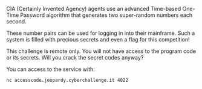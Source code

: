 CIA (Certainly Invented Agency) agents use an advanced Time-based One-Time Password algorithm that generates two super-random numbers each second.

These number pairs can be used for logging in into their mainframe.
Such a system is filled with precious secrets and even a flag for this competition!

This challenge is remote only. You will not have access to the program code or its secrets. Will you crack the secret codes anyway?

You can access to the service with:

`nc accesscode.jeopardy.cyberchallenge.it 4022`
